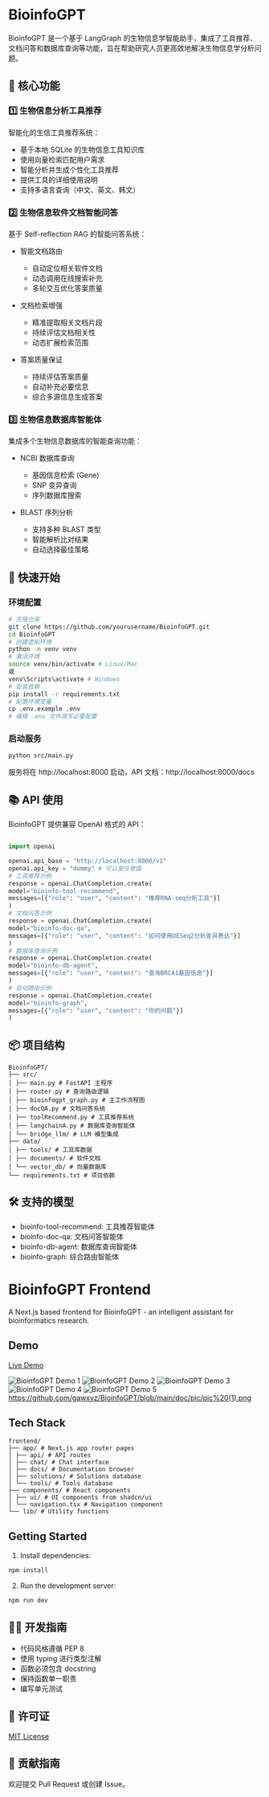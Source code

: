 # BioinfoGPT

BioinfoGPT 是一个基于 LangGraph 的生物信息学智能助手，集成了工具推荐、文档问答和数据库查询等功能，旨在帮助研究人员更高效地解决生物信息学分析问题。

## 🌟 核心功能

### 1️⃣ 生物信息分析工具推荐

智能化的生信工具推荐系统：

- 基于本地 SQLite 的生物信息工具知识库
- 使用向量检索匹配用户需求
- 智能分析并生成个性化工具推荐
- 提供工具的详细使用说明
- 支持多语言查询（中文、英文、韩文）

### 2️⃣ 生物信息软件文档智能问答

基于 Self-reflection RAG 的智能问答系统：

- 智能文档路由
  - 自动定位相关软件文档
  - 动态调用在线搜索补充
  - 多轮交互优化答案质量

- 文档检索增强
  - 精准提取相关文档片段
  - 持续评估文档相关性
  - 动态扩展检索范围

- 答案质量保证
  - 持续评估答案质量
  - 自动补充必要信息
  - 综合多源信息生成答案

### 3️⃣ 生物信息数据库智能体

集成多个生物信息数据库的智能查询功能：

- NCBI 数据库查询
  - 基因信息检索 (Gene)
  - SNP 变异查询
  - 序列数据库搜索

- BLAST 序列分析
  - 支持多种 BLAST 类型
  - 智能解析比对结果
  - 自动选择最佳策略

## 🚀 快速开始

### 环境配置
```bash
# 克隆仓库
git clone https://github.com/yourusername/BioinfoGPT.git
cd BioinfoGPT
# 创建虚拟环境
python -m venv venv
# 激活环境
source venv/bin/activate # Linux/Mac
或
venv\Scripts\activate # Windows
# 安装依赖
pip install -r requirements.txt
# 配置环境变量
cp .env.example .env
# 编辑 .env 文件填写必要配置
```
### 启动服务

```bash
python src/main.py
```

服务将在 http://localhost:8000 启动，API 文档：http://localhost:8000/docs


## 📚 API 使用

BioinfoGPT 提供兼容 OpenAI 格式的 API：

```python

import openai

openai.api_base = "http://localhost:8000/v1"
openai.api_key = "dummy" # 可以是任意值
# 工具推荐示例
response = openai.ChatCompletion.create(
model="bioinfo-tool-recommend",
messages=[{"role": "user", "content": "推荐RNA-seq分析工具"}]
)
# 文档问答示例
response = openai.ChatCompletion.create(
model="bioinfo-doc-qa",
messages=[{"role": "user", "content": "如何使用DESeq2分析差异表达"}]
)
# 数据库查询示例
response = openai.ChatCompletion.create(
model="bioinfo-db-agent",
messages=[{"role": "user", "content": "查询BRCA1基因信息"}]
)
# 自动路由示例
response = openai.ChatCompletion.create(
model="bioinfo-graph",
messages=[{"role": "user", "content": "你的问题"}]
)
```

## 📦 项目结构
```
BioinfoGPT/
├── src/
│ ├── main.py # FastAPI 主程序
│ ├── router.py # 查询路由逻辑
│ ├── bioinfogpt_graph.py # 主工作流程图
│ ├── docQA.py # 文档问答系统
│ ├── toolRecommend.py # 工具推荐系统
│ ├── langchainA.py # 数据库查询智能体
│ └── bridge_llm/ # LLM 模型集成
├── data/
│ ├── tools/ # 工具库数据
│ ├── documents/ # 软件文档
│ └── vector_db/ # 向量数据库
└── requirements.txt # 项目依赖
```


## 🛠️ 支持的模型

- bioinfo-tool-recommend: 工具推荐智能体
- bioinfo-doc-qa: 文档问答智能体
- bioinfo-db-agent: 数据库查询智能体
- bioinfo-graph: 综合路由智能体


# BioinfoGPT Frontend

A Next.js based frontend for BioinfoGPT - an intelligent assistant for bioinformatics research.

## Demo

[Live Demo](https://bioinfo-gpt.vercel.app)

![BioinfoGPT Demo 1](https://github.com/gawxyz/BioinfoGPT/blob/main/doc/pic/pic%20(1).png)
![BioinfoGPT Demo 2](https://github.com/gawxyz/BioinfoGPT/blob/main/doc/pic/pic%20(2).png)
![BioinfoGPT Demo 3](https://github.com/gawxyz/BioinfoGPT/blob/main/doc/pic/pic%20(3).png)
![BioinfoGPT Demo 4](https://github.com/gawxyz/BioinfoGPT/blob/main/doc/pic/pic%20(4).png)
![BioinfoGPT Demo 5](https://github.com/gawxyz/BioinfoGPT/blob/main/doc/pic/pic%20(5).png)
https://github.com/gawxyz/BioinfoGPT/blob/main/doc/pic/pic%20(1).png

## Tech Stack

```
frontend/
├── app/ # Next.js app router pages
│ ├── api/ # API routes
│ ├── chat/ # Chat interface
│ ├── docs/ # Documentation browser
│ ├── solutions/ # Solutions database
│ └── tools/ # Tools database
├── components/ # React components
│ ├── ui/ # UI components from shadcn/ui
│ └── navigation.tsx # Navigation component
└── lib/ # Utility functions
```
## Getting Started

1. Install dependencies:

```bash
npm install
```

2. Run the development server:

```bash
npm run dev
```


## 👨‍💻 开发指南

- 代码风格遵循 PEP 8
- 使用 typing 进行类型注解
- 函数必须包含 docstring
- 保持函数单一职责
- 编写单元测试

## 📄 许可证

[MIT License](LICENSE)

## 🤝 贡献指南

欢迎提交 Pull Request 或创建 Issue。
